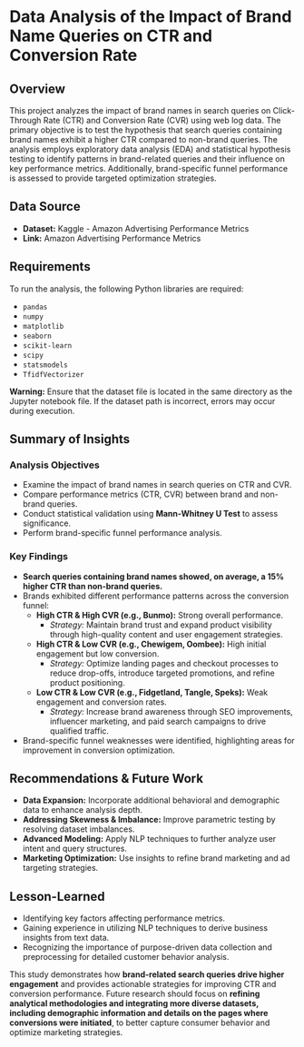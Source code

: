 # Data Analysis of the Impact of Brand Name Queries on CTR and Conversion Rate

## Overview
This project analyzes the impact of brand names in search queries on Click-Through Rate (CTR) and Conversion Rate (CVR) using web log data. The primary objective is to test the hypothesis that search queries containing brand names exhibit a higher CTR compared to non-brand queries. The analysis employs exploratory data analysis (EDA) and statistical hypothesis testing to identify patterns in brand-related queries and their influence on key performance metrics. Additionally, brand-specific funnel performance is assessed to provide targeted optimization strategies.

## Data Source
- **Dataset:** Kaggle - Amazon Advertising Performance Metrics
- **Link:** Amazon Advertising Performance Metrics

## Requirements
To run the analysis, the following Python libraries are required:
- `pandas`
- `numpy`
- `matplotlib`
- `seaborn`
- `scikit-learn`
- `scipy`
- `statsmodels`
- `TfidfVectorizer`

**Warning:** Ensure that the dataset file is located in the same directory as the Jupyter notebook file. If the dataset path is incorrect, errors may occur during execution.

## Summary of Insights
### Analysis Objectives
- Examine the impact of brand names in search queries on CTR and CVR.
- Compare performance metrics (CTR, CVR) between brand and non-brand queries.
- Conduct statistical validation using **Mann-Whitney U Test** to assess significance.
- Perform brand-specific funnel performance analysis.

### Key Findings
- **Search queries containing brand names showed, on average, a 15% higher CTR than non-brand queries.**
- Brands exhibited different performance patterns across the conversion funnel:
  - **High CTR & High CVR (e.g., Bunmo):** Strong overall performance. 
    - *Strategy:* Maintain brand trust and expand product visibility through high-quality content and user engagement strategies.
  - **High CTR & Low CVR (e.g., Chewigem, Oombee):** High initial engagement but low conversion.
    - *Strategy:* Optimize landing pages and checkout processes to reduce drop-offs, introduce targeted promotions, and refine product positioning.
  - **Low CTR & Low CVR (e.g., Fidgetland, Tangle, Speks):** Weak engagement and conversion rates.
    - *Strategy:* Increase brand awareness through SEO improvements, influencer marketing, and paid search campaigns to drive qualified traffic.
- Brand-specific funnel weaknesses were identified, highlighting areas for improvement in conversion optimization.

## Recommendations & Future Work
- **Data Expansion:** Incorporate additional behavioral and demographic data to enhance analysis depth.
- **Addressing Skewness & Imbalance:** Improve parametric testing by resolving dataset imbalances.
- **Advanced Modeling:** Apply NLP techniques to further analyze user intent and query structures.
- **Marketing Optimization:** Use insights to refine brand marketing and ad targeting strategies.

## Lesson-Learned
- Identifying key factors affecting performance metrics.
- Gaining experience in utilizing NLP techniques to derive business insights from text data.
- Recognizing the importance of purpose-driven data collection and preprocessing for detailed customer behavior analysis.

This study demonstrates how **brand-related search queries drive higher engagement** and provides actionable strategies for improving CTR and conversion performance. Future research should focus on **refining analytical methodologies and integrating more diverse datasets, including demographic information and details on the pages where conversions were initiated**, to better capture consumer behavior and optimize marketing strategies.

